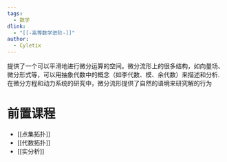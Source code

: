 ```yaml
---
tags:
  - 数学
dlink:
  - "[[-高等数学进阶-]]"
author:
  - Cyletix
---
```

提供了一个可以平滑地进行微分运算的空间。微分流形上的很多结构，如向量场、微分形式等，可以用抽象代数中的概念（如李代数、模、余代数）来描述和分析. 
在微分方程和动力系统的研究中，微分流形提供了自然的语境来研究解的行为

# 前置课程
- [[点集拓扑]]
- [[代数拓扑]]
- [[实分析]]

